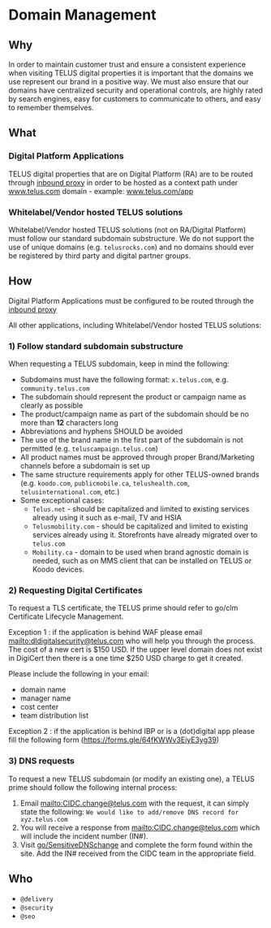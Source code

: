 # Domain Management

## Why

In order to maintain customer trust and ensure a consistent experience when visiting TELUS digital properties it is important that the domains we use represent our brand in a positive way. We must also ensure that our domains have centralized security and operational controls, are highly rated by search engines, easy for customers to communicate to others, and easy to remember themselves.

## What

### Digital Platform Applications

TELUS digital properties that are on Digital Platform (RA) are to be routed through [inbound proxy](https://github.com/telus/reference-architecture/blob/master/delivery/inbound-proxies.md) in order to be hosted as a context path under www.telus.com domain - example: www.telus.com/app

### Whitelabel/Vendor hosted TELUS solutions

Whitelabel/Vendor hosted TELUS solutions (not on RA/Digital Platform) must follow our standard subdomain substructure. We do not support the use of unique domains (e.g. `telusrocks.com`) and no domains should ever be registered by third party and digital partner groups.

## How

Digital Platform Applications must be configured to be routed through the [inbound proxy](https://github.com/telus/reference-architecture/blob/master/delivery/inbound-proxies.md)<br>

All other applications, including Whitelabel/Vendor hosted TELUS solutions:

### 1) Follow standard subdomain substructure

When requesting a TELUS subdomain, keep in mind the following:

- Subdomains must have the following format: `x.telus.com`, e.g. `community.telus.com`
- The subdomain should represent the product or campaign name as clearly as possible
- The product/campaign name as part of the subdomain should be no more than **12** characters long
- Abbreviations and hyphens SHOULD be avoided
- The use of the brand name in the first part of the subdomain is not permitted (e.g. `teluscampaign.telus.com`)
- All product names must be approved through proper Brand/Marketing channels before a subdomain is set up
- The same structure requirements apply for other TELUS-owned brands (e.g. `koodo.com`, `publicmobile.ca`, `telushealth.com`, `telusinternational.com`, etc.)
- Some exceptional cases:
  - `Telus.net` - should be capitalized and limited to existing services already using it such as e-mail, TV and HSIA 
  - `Telusmobility.com` - should be capitalized and limited to existing services already using it. Storefronts have already migrated over to `telus.com`     	
  - `Mobility.ca` - domain to be used when brand agnostic domain is needed, such as on MMS client that can be installed on TELUS or Koodo devices.

### 2) Requesting Digital Certificates


To request a TLS certificate, the TELUS prime should refer to go/clm Certificate Lifecycle Management.

Exception 1 : if the application is behind WAF please email <mailto:dldigitalsecurity@telus.com> who will help you through the process.
The cost of a new cert is $150 USD. If the upper level domain does not exist in DigiCert then there is a one time $250 USD charge to get it created.

Please include the following in your email:
- domain name
- manager name
- cost center
- team distribution list

Exception 2 :  if the application is behind IBP or is a (dot)digital app please fill the following form (https://forms.gle/64fKWWv3EiyE3yg39)

### 3) DNS requests

To request a new TELUS subdomain (or modify an existing one), a TELUS prime should follow the following internal process:
1. Email <mailto:CIDC.change@telus.com> with the request, it can simply state the following: `We would like to add/remove DNS record for xyz.telus.com`
2. You will receive a response from <mailto:CIDC.change@telus.com> which will include the incident number (IN#).
3. Visit [go/SensitiveDNSchange](https://go.telus.com/SensitiveDNSchange) and complete the form found within the site. Add the IN# received from the CIDC team in the appropriate field.

## Who

- `@delivery`
- `@security`
- `@seo`
